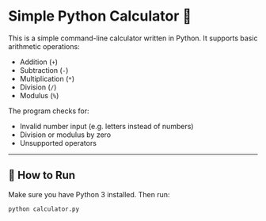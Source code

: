 # Simple Python Calculator 🧮

This is a simple command-line calculator written in Python. It supports basic arithmetic operations:

- Addition (`+`)
- Subtraction (`-`)
- Multiplication (`*`)
- Division (`/`)
- Modulus (`%`)

The program checks for:
- Invalid number input (e.g. letters instead of numbers)
- Division or modulus by zero
- Unsupported operators

---

## 🚀 How to Run

Make sure you have Python 3 installed. Then run:

```bash
python calculator.py
